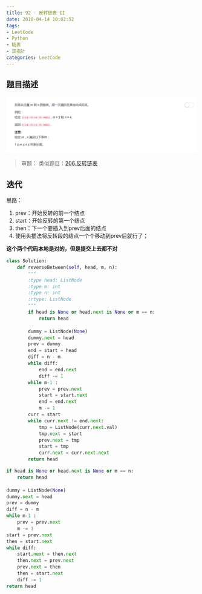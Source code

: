 ```yaml
---
title: 92 - 反转链表 II
date: 2018-04-14 10:02:52
tags:
- LeetCode
- Python
- 链表
- 双指针
categories: LeetCode
---
```


## 题目描述
![problem](images/92.png)

<!-- more -->

>审题：
类似题目：[206.反转链表]()

## 迭代
思路：
1. prev：开始反转的前一个结点
2. start：开始反转的第一个结点
3. then：下一个要插入到prev后面的结点
4. 使用头插法将反转段的结点一个个移动到prev后就行了；

**这个两个代码本地是对的，但是提交上去都不对**
```python
class Solution:
    def reverseBetween(self, head, m, n):
        """
        :type head: ListNode
        :type m: int
        :type n: int
        :rtype: ListNode
        """
        if head is None or head.next is None or m == n:
            return head

        dummy = ListNode(None)
        dummy.next = head
        prev = dummy
        end = start = head
        diff = n - m
        while diff:
        	end = end.next
        	diff -= 1
        while m-1 :
        	prev = prev.next
        	start = start.next
        	end = end.next
        	m -= 1
        curr = start
        while curr.next != end.next:
            tmp = ListNode(curr.next.val)
            tmp.next = start
            prev.next = tmp
            start = tmp
            curr.next = curr.next.next
        return head
```

```python
if head is None or head.next is None or m == n:
    return head

dummy = ListNode(None)
dummy.next = head
prev = dummy
diff = n - m
while m-1 :
    prev = prev.next
    m -= 1
start = prev.next
then = start.next
while diff:
	start.next = then.next
	then.next = prev.next
	prev.next = then
	then = start.next
	diff -= 1
return head
```